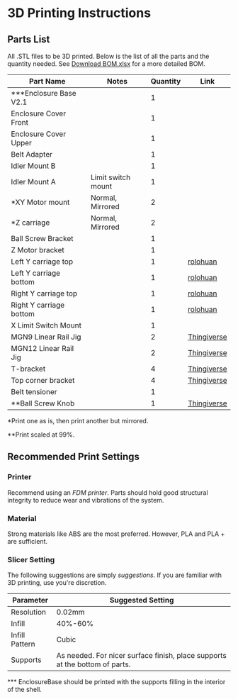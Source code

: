 # 3D Printing Instructions

## Parts List
All .STL files to be 3D printed. Below is the list of all the parts and the quantity needed.
See [Download BOM.xlsx](./OpticalModule/BOM/BOM.xlsx) for a more detailed BOM.

| Part Name                 | Notes                     | Quantity | Link |
|---------------------------|---------------------------|----------|------|
| ***Enclosure Base V2.1    |                           | 1        |      |
| Enclosure Cover Front    |                           | 1        |      |
| Enclosure Cover Upper    |                           | 1        |      |
| Belt Adapter            |                           | 1        |      |
| Idler Mount B           |                           | 1        |      |
| Idler Mount A           | Limit switch mount        | 1        |      |
| *XY Motor mount          | Normal, Mirrored          | 2        |      |
| *Z carriage              | Normal, Mirrored          | 2        |      |
| Ball Screw Bracket      |                           | 1        |      |
| Z Motor bracket        |                           | 1        |      |
| Left Y carriage top    |                           | 1        | [rolohuan](https://github.com/rolohaun/SimpleCore/tree/main/CAD) | 
| Left Y carriage bottom |                           | 1        | [rolohuan](https://github.com/rolohaun/SimpleCore/tree/main/CAD)     |
| Right Y carriage top   |                           | 1        | [rolohuan](https://github.com/rolohaun/SimpleCore/tree/main/CAD)     |
| Right Y carriage bottom|                           | 1        | [rolohuan](https://github.com/rolohaun/SimpleCore/tree/main/CAD)     |
| X Limit Switch Mount   |                           | 1        |      |
| MGN9 Linear Rail Jig   |                           | 2        | [Thingiverse](https://www.thingiverse.com/thing:5903898/files) |
| MGN12 Linear Rail Jig  |                           | 2        | [Thingiverse](https://www.thingiverse.com/thing:5903898/files) |
| T-bracket             |                           | 4        | [Thingiverse](https://www.thingiverse.com/thing:2503622/files) |
| Top corner bracket    |                           | 4        | [Thingiverse](https://www.thingiverse.com/thing:2655498) |
| Belt tensioner        |                           | 1        |      |
| **Ball Screw Knob       |                           | 1        | [Thingiverse](https://www.thingiverse.com/thing:3014508/files) |

*Print one as is, then print another but mirrored.

**Print scaled at 99%.

## Recommended Print Settings
### Printer

Recommend using an *FDM printer*. Parts should hold good structural integrity to reduce wear and vibrations of the system.

### Material
Strong materials like ABS are the most preferred. However, PLA and PLA + are sufficient.

### Slicer Setting
The following suggestions are simply *suggestions*. If you are familiar with 3D printing, use you're discretion.

| Parameter  | Suggested Setting |
| ----------- | ----------------- |
| Resolution | 0.02mm |
|  Infill | 40%-60% |
|  Infill Pattern | Cubic |
|  Supports | As needed. For nicer surface finish, place supports at the bottom of parts. |

*** EnclosureBase should be printed with the supports filling in the interior of the shell.
